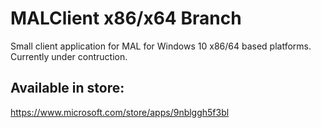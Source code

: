 # MALClient x86/x64 Branch
Small client application for MAL for Windows 10 x86/64 based platforms.
Currently under contruction.
## Available in store:
https://www.microsoft.com/store/apps/9nblggh5f3bl
